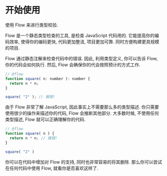 <!-- # Getting Started -->

# 开始使用

<!-- Introduction to type checking with Flow -->

使用 Flow 来进行类型校验.

<!-- Flow is a static type checker for your JavaScript code. It does a lot of work to make you more productive. Making you code faster, smarter, more confidently, and to a bigger scale. -->

Flow 是一个静态类型检查的工具, 是检查 JavaScript 代码用的. 
它能提高你的编码效率, 使得你的编码更快, 代码更加整洁, 项目更加可靠. 
同时方便构建更具规模的项目.

<!-- Flow checks your code for errors through static type annotations. These types allow you to tell Flow how you want your code to work, and Flow will make sure it does work that way. -->

Flow 通过静态注解来检查代码中的错误. 
因此, 利用类型定义, 你可以告诉 Flow, 你的代码会如何执行. 
然后, Flow 会确保你的代会按照预计的方式工作.

```js
// @flow
function square( n: number ): number {
  return n * n;
}

square( "2" ); // 报错!
```

<!-- Because Flow understands JavaScript so well, it doesn’t need many of these types. You should only ever have to do a minimal amount of work to describe your code to Flow and it will infer the rest. A lot of the time, Flow can understand your code without any types at all. -->

由于 Flow 非常了解 JavaScript, 因此事实上不需要那么多的类型描述. 
你只需要使用很少的操作来描述你的代码, Flow 会推断其他部分.
大多数时候, 不使用任何类型描述, Flow 就可以正确理解你的代码.

```js
// @flow 
function square( n ) {
  return n * n; // 报错!
}

square( "2" )
```

<!-- You can also adopt Flow incrementally and easily remove it at anytime, so you can try Flow out on any codebase and see how you like it. -->

你可以在代码中增加对 Flow 的支持, 同时也非常容易的将其删除. 那么你可以尝试在任何代码中使用 Flow, 就看你是否喜欢这样了.

